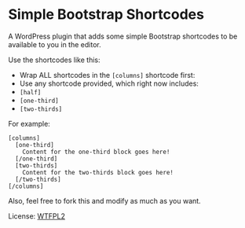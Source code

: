 Simple Bootstrap Shortcodes
===========================

A WordPress plugin that adds some simple Bootstrap shortcodes to be available to you in the editor.

Use the shortcodes like this:
 - Wrap ALL shortcodes in the `[columns]` shortcode first:
 - Use any shortcode provided, which right now includes:
  - `[half]`
  - `[one-third]`
  - `[two-thirds]`
  
For example:
```
[columns]
  [one-third]
    Content for the one-third block goes here!
  [/one-third]
  [two-thirds]
    Content for the two-thirds block goes here!
  [/two-thirds]
[/columns]
```
  
Also, feel free to fork this and modify as much as you want.

License: <a href="http://www.wtfpl.net/">WTFPL2</a>
